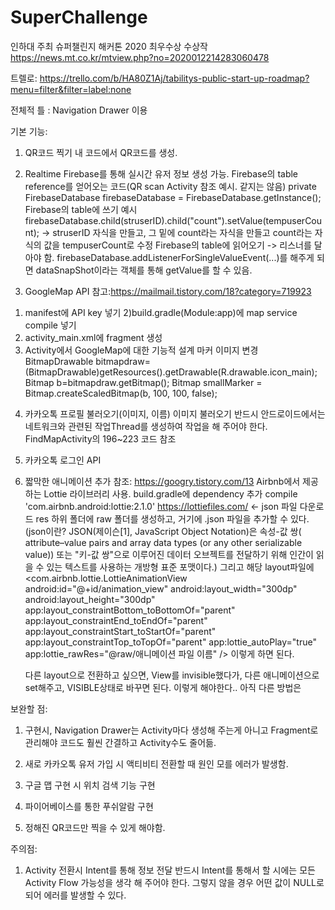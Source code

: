# SuperChallenge


인하대 주최 슈퍼챌린지 해커톤 2020 최우수상 수상작
https://news.mt.co.kr/mtview.php?no=2020012214283060478

트렐로:
https://trello.com/b/HA80Z1Aj/tabilitys-public-start-up-roadmap?menu=filter&filter=label:none

전체적 틀 : Navigation Drawer 이용

기본 기능:
1. QR코드 찍기
  내 코드에서 QR코드를 생성.
  
2. Realtime Firebase를 통해 실시간 유저 정보 생성 가능.
  Firebase의 table reference를 얻어오는 코드(QR scan Activity 참조 예시. 같지는 않음)
    private FirebaseDatabase firebaseDatabase = FirebaseDatabase.getInstance();
  Firebase의 table에 쓰기 예시
    firebaseDatabase.child(struserID).child("count").setValue(tempuserCount); 
    -> struserID 자식을 만들고, 그 밑에 count라는 자식을 만들고 count라는 자식의 값을 tempuserCount로 수정 
  Firebase의 table에 읽어오기
    -> 리스너를 달아야 함.
    firebaseDatabase.addListenerForSingleValueEvent(...)를 해주게 되면 dataSnapShot이라는 객체를 통해 getValue를 할 수 있음.
    
3. GoogleMap API
  참고:https://mailmail.tistory.com/18?category=719923
  1) manifest에 API key 넣기
  2)build.gradle(Module:app)에 map service compile 넣기
  3) activity_main.xml에 fragment 생성
  4) Activity에서 GoogleMap에 대한 기능적 설계
  마커 이미지 변경
        BitmapDrawable bitmapdraw=(BitmapDrawable)getResources().getDrawable(R.drawable.icon_main);
        Bitmap b=bitmapdraw.getBitmap();
        Bitmap smallMarker = Bitmap.createScaledBitmap(b, 100, 100, false);
        
4. 카카오톡 프로필 불러오기(이미지, 이름)
  이미지 불러오기
    반드시 안드로이드에서는 네트워크와 관련된 작업Thread를 생성하여 작업을 해 주어야 한다.
    FindMapActivity의 196~223 코드 참조
    
5. 카카오톡 로그인 API

6. 짧막한 애니메이션 추가
    참조: https://googry.tistory.com/13
    Airbnb에서 제공하는 Lottie 라이브러리 사용.
    build.gradle에 dependency 추가
    compile 'com.airbnb.android:lottie:2.1.0'
    https://lottiefiles.com/ <- json 파일 다운로드
    res 하위 폴더에 raw 폴더를 생성하고, 거기에 .json 파일을 추가할 수 있다.
    (json이란? JSON(제이슨[1], JavaScript Object Notation)은 속성-값 쌍( attribute–value pairs and array data types (or any other serializable value)) 
    또는 "키-값 쌍"으로 이루어진 데이터 오브젝트를 전달하기 위해
    인간이 읽을 수 있는 텍스트를 사용하는 개방형 표준 포맷이다.)
    그리고 해당 layout파일에 
    <com.airbnb.lottie.LottieAnimationView
        android:id="@+id/animation_view"
        android:layout_width="300dp"
        android:layout_height="300dp"
        app:layout_constraintBottom_toBottomOf="parent"
        app:layout_constraintEnd_toEndOf="parent"
        app:layout_constraintStart_toStartOf="parent"
        app:layout_constraintTop_toTopOf="parent"
        app:lottie_autoPlay="true"
        app:lottie_rawRes="@raw/애니메이션 파일 이름" />
        이렇게 하면 된다.
    
    다른 layout으로 전환하고 싶으면, View를 invisible했다가, 다른 애니메이션으로 set해주고, VISIBLE상태로 바꾸면 된다. 이렇게 해야한다.. 아직 다른 방법은 
    

보완할 점: 
1. 구현시, Navigation Drawer는 Activity마다 생성해 주는게 아니고 
Fragment로 관리해야 코드도 훨씬 간결하고 Activity수도 줄어듦.

2. 새로 카카오톡 유저 가입 시 액티비티 전환할 때 원인 모를 에러가 발생함.

3. 구글 맵 구현 시 위치 검색 기능 구현 

4. 파이어베이스를 통한 푸쉬알람 구현

5. 정해진 QR코드만 찍을 수 있게 해야함.

주의점:
1. Activity 전환시 Intent를 통해 정보 전달
  반드시 Intent를 통해서 할 시에는 모든 Activity Flow 가능성을 생각 해 주어야 한다.
  그렇지 않을 경우 어떤 값이 NULL로 되어 에러를 발생할 수 있다.
